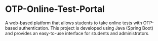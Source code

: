 # OTP-Online-Test-Portal
A web-based platform that allows students to take online tests with OTP-based authentication. This project is developed using Java (Spring Boot) and provides an easy-to-use interface for students and administrators.
